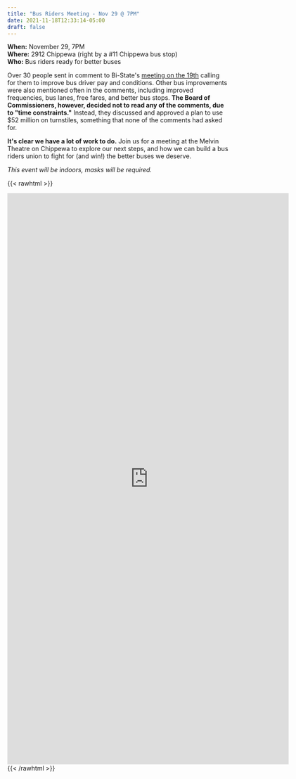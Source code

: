 ```yaml
---
title: "Bus Riders Meeting - Nov 29 @ 7PM"
date: 2021-11-18T12:33:14-05:00
draft: false
---
```


**When:** November 29, 7PM \
**Where:** 2912 Chippewa (right by a #11 Chippewa bus stop) \
**Who:** Bus riders ready for better buses 

Over 30 people sent in comment to Bi-State's [meeting on the 19th](/rider-info/bi-state/2021-11-19-meeting/) calling for them to improve bus driver pay and conditions. Other bus improvements were also mentioned often in the comments, including improved frequencies, bus lanes, free fares, and better bus stops. **The Board of Commissioners, however, decided not to read any of the comments, due to "time constraints."** Instead, they discussed and approved a plan to use $52 million on turnstiles, something that none of the comments had asked for. 

**It's clear we have a lot of work to do.** Join us for a meeting at the Melvin Theatre on Chippewa to explore our next steps, and how we can build a bus riders union to fight for (and win!) the better buses we deserve.

*This event will be indoors, masks will be required.*

{{< rawhtml >}}
<iframe src="https://docs.google.com/forms/d/e/1FAIpQLScfj34Kcensj8DRshWWOV3yjaoc6hsspm7Cl0Lp5fEoTAJHhg/viewform?embedded=true" width="640" height="1300" frameborder="0" marginheight="0" marginwidth="0">Loading…</iframe>
{{< /rawhtml >}}